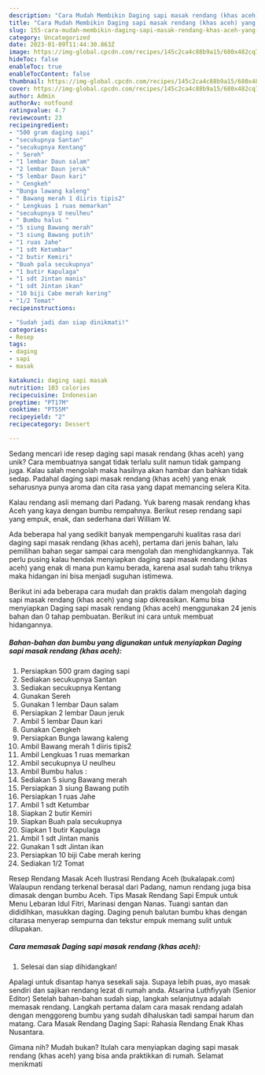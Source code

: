 ```yaml
---
description: "Cara Mudah Membikin Daging sapi masak rendang (khas aceh) yang Lezat"
title: "Cara Mudah Membikin Daging sapi masak rendang (khas aceh) yang Lezat"
slug: 155-cara-mudah-membikin-daging-sapi-masak-rendang-khas-aceh-yang-lezat
category: Uncategorized
date: 2023-01-09T11:44:30.863Z
image: https://img-global.cpcdn.com/recipes/145c2ca4c88b9a15/680x482cq70/daging-sapi-masak-rendang-khas-aceh-foto-resep-utama.jpg
hideToc: false
enableToc: true
enableTocContent: false
thumbnail: https://img-global.cpcdn.com/recipes/145c2ca4c88b9a15/680x482cq70/daging-sapi-masak-rendang-khas-aceh-foto-resep-utama.jpg
cover: https://img-global.cpcdn.com/recipes/145c2ca4c88b9a15/680x482cq70/daging-sapi-masak-rendang-khas-aceh-foto-resep-utama.jpg
author: Admin
authorAv: notfound
ratingvalue: 4.7
reviewcount: 23
recipeingredient:
- "500 gram daging sapi"
- "secukupnya Santan"
- "secukupnya Kentang"
- " Sereh"
- "1 lembar Daun salam"
- "2 lembar Daun jeruk"
- "5 lembar Daun kari"
- " Cengkeh"
- "Bunga lawang kaleng"
- " Bawang merah 1 diiris tipis2"
- " Lengkuas 1 ruas memarkan"
- "secukupnya U neulheu"
- " Bumbu halus "
- "5 siung Bawang merah"
- "3 siung Bawang putih"
- "1 ruas Jahe"
- "1 sdt Ketumbar"
- "2 butir Kemiri"
- "Buah pala secukupnya"
- "1 butir Kapulaga"
- "1 sdt Jintan manis"
- "1 sdt Jintan ikan"
- "10 biji Cabe merah kering"
- "1/2 Tomat"
recipeinstructions:

- "Sudah jadi dan siap dinikmati!"
categories:
- Resep
tags:
- daging
- sapi
- masak

katakunci: daging sapi masak 
nutrition: 103 calories
recipecuisine: Indonesian
preptime: "PT17M"
cooktime: "PT55M"
recipeyield: "2"
recipecategory: Dessert

---
```





Sedang mencari ide resep daging sapi masak rendang (khas aceh) yang unik? Cara membuatnya sangat tidak terlalu sulit namun tidak gampang juga. Kalau salah mengolah maka hasilnya akan hambar dan bahkan tidak sedap. Padahal daging sapi masak rendang (khas aceh) yang enak seharusnya punya aroma dan cita rasa yang dapat memancing selera Kita.





Kalau rendang asli memang dari Padang. Yuk bareng masak rendang khas Aceh yang kaya dengan bumbu rempahnya. Berikut resep rendang sapi yang empuk, enak, dan sederhana dari William W.

Ada beberapa hal yang sedikit banyak mempengaruhi kualitas rasa dari daging sapi masak rendang (khas aceh), pertama dari jenis bahan, lalu pemilihan bahan segar sampai cara mengolah dan menghidangkannya. Tak perlu pusing kalau hendak menyiapkan daging sapi masak rendang (khas aceh) yang enak di mana pun kamu berada, karena asal sudah tahu triknya maka hidangan ini bisa menjadi suguhan istimewa.






Berikut ini ada beberapa cara mudah dan praktis dalam mengolah daging sapi masak rendang (khas aceh) yang siap dikreasikan. Kamu bisa menyiapkan Daging sapi masak rendang (khas aceh) menggunakan 24 jenis bahan dan 0 tahap pembuatan. Berikut ini cara untuk membuat hidangannya.

<!--inarticleads1-->

##### Bahan-bahan dan bumbu yang digunakan untuk menyiapkan Daging sapi masak rendang (khas aceh):

1. Persiapkan 500 gram daging sapi
1. Sediakan secukupnya Santan
1. Sediakan secukupnya Kentang
1. Gunakan  Sereh
1. Gunakan 1 lembar Daun salam
1. Persiapkan 2 lembar Daun jeruk
1. Ambil 5 lembar Daun kari
1. Gunakan  Cengkeh
1. Persiapkan Bunga lawang kaleng
1. Ambil  Bawang merah 1 diiris tipis2
1. Ambil  Lengkuas 1 ruas memarkan
1. Ambil secukupnya U neulheu
1. Ambil  Bumbu halus :
1. Sediakan 5 siung Bawang merah
1. Persiapkan 3 siung Bawang putih
1. Persiapkan 1 ruas Jahe
1. Ambil 1 sdt Ketumbar
1. Siapkan 2 butir Kemiri
1. Siapkan Buah pala secukupnya
1. Siapkan 1 butir Kapulaga
1. Ambil 1 sdt Jintan manis
1. Gunakan 1 sdt Jintan ikan
1. Persiapkan 10 biji Cabe merah kering
1. Sediakan 1/2 Tomat


Resep Rendang Masak Aceh Ilustrasi Rendang Aceh (bukalapak.com) Walaupun rendang terkenal berasal dari Padang, namun rendang juga bisa dimasak dengan bumbu Aceh. Tips Masak Rendang Sapi Empuk untuk Menu Lebaran Idul Fitri, Marinasi dengan Nanas. Tuangi santan dan dididihkan, masukkan daging. Daging penuh balutan bumbu khas dengan citarasa menyerap sempurna dan tekstur empuk memang sulit untuk dilupakan. 

<!--inarticleads2-->

##### Cara memasak Daging sapi masak rendang (khas aceh):


1. Selesai dan siap dihidangkan!

Apalagi untuk disantap hanya sesekali saja. Supaya lebih puas, ayo masak sendiri dan sajikan rendang lezat di rumah anda. Atsarina Luthfiyyah (Senior Editor) Setelah bahan-bahan sudah siap, langkah selanjutnya adalah memasak rendang. Langkah pertama dalam cara masak rendang adalah dengan menggoreng bumbu yang sudah dihaluskan tadi sampai harum dan matang. Cara Masak Rendang Daging Sapi: Rahasia Rendang Enak Khas Nusantara. 

Gimana nih? Mudah bukan? Itulah cara menyiapkan daging sapi masak rendang (khas aceh) yang bisa anda praktikkan di rumah. Selamat menikmati

